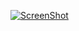 [![ScreenShot](https://i.ytimg.com/vi/JRGzVdliQOQ/hqdefault.jpg)](http://www.youtube.com/watch?v=JRGzVdliQOQ&list=PL68F511F6E3C122EB)